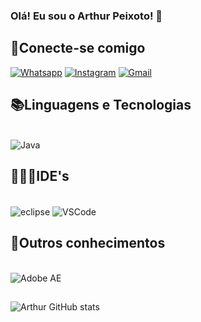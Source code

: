### Olá! Eu sou o Arthur Peixoto! 👋



## 📲Conecte-se comigo
[![Whatsapp](https://img.shields.io/badge/WhatsApp-25D366?style=for-the-badge&logo=whatsapp&logoColor=white)](https://wa.me/5577999562127?text=Ol%C3%A1!%20Vim%20pelo%20seu%20perfil%20do%20GitHub.)
[![Instagram](https://img.shields.io/badge/Instagram-E4405F?style=for-the-badge&logo=instagram&logoColor=white)](https://www.instagram.com/arthurnp7/)
[![Gmail](https://img.shields.io/badge/Gmail-D14836?style=for-the-badge&logo=gmail&logoColor=white)](mailto:arthurpdev@gmail.com)



## 📚Linguagens e Tecnologias

<div style="display: inline_block"><br/>
    <img align="center" alt="Java" src="https://img.shields.io/badge/Java-ED8B00?style=for-the-badge&logo=openjdk&logoColor=white" />
</div>

## 👨🏻‍💻IDE's
<div style="display: inline_block"><br/>
    <img align="center" alt="eclipse"
    src="https://img.shields.io/badge/Eclipse-2C2255?style=for-the-badge&logo=eclipse&logoColor=white" />
    <img align="center" alt="VSCode"
    src="https://img.shields.io/badge/Visual_Studio-5C2D91?style=for-the-badge&logo=visual%20studio&logoColor=white" />
</div>

## 🧠Outros conhecimentos
<div style="display: inline_block"><br/>
    <img align="center" alt="Adobe AE"
    src="https://img.shields.io/badge/Adobe%20after%20affects-CF96FD?style=for-the-badge&logo=Adobe%20after%20effects&logoColor=393665" />
</div>

##
![Arthur GitHub stats](https://github-readme-stats.vercel.app/api?username=arthurnpdev&show_icons=true&theme=radical)
